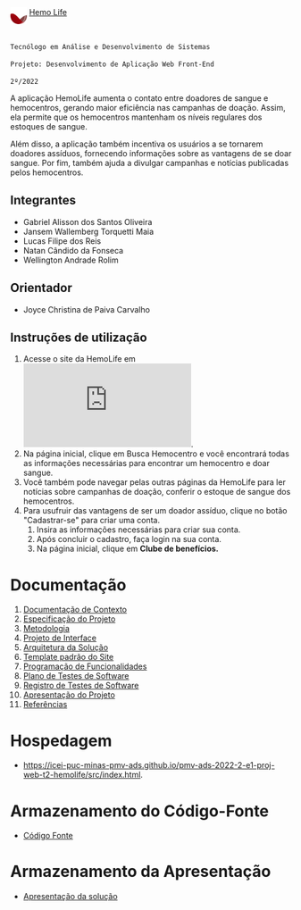 <div class="logo"> 
            <img align="top"  height="30px" width="30px" src="src/img/logo.png" alt="logo">
            <a href="#">Hemo Life</a>
</div><br>


`Tecnólogo em Análise e Desenvolvimento de Sistemas`

`Projeto: Desenvolvimento de Aplicação Web Front-End`

`2º/2022`

A aplicação HemoLife aumenta o contato entre doadores de sangue e hemocentros, gerando maior eficiência nas campanhas de doação. Assim, ela permite que os hemocentros mantenham os níveis regulares dos estoques de sangue.

Além disso, a aplicação também incentiva os usuários a se tornarem doadores assíduos, fornecendo informações sobre as vantagens de se doar sangue. Por fim, também ajuda a divulgar campanhas e notícias publicadas pelos hemocentros.

## Integrantes

* Gabriel Alisson dos Santos Oliveira
* Jansem Wallemberg Torquetti Maia
* Lucas Filipe dos Reis
* Natan Cândido da Fonseca
* Wellington Andrade Rolim

## Orientador

* Joyce Christina de Paiva Carvalho 

## Instruções de utilização

1. Acesse o site da HemoLife em ![HemoLife](https://icei-puc-minas-pmv-ads.github.io/pmv-ads-2022-2-e1-proj-web-t2-hemolife/src/pages/index.html).
2. Na página inicial, clique em Busca Hemocentro e você encontrará todas as informações necessárias para encontrar um hemocentro e doar sangue.
3. Você também pode navegar pelas outras páginas da HemoLife para ler notícias sobre campanhas de doação, conferir o estoque de sangue dos hemocentros.
4. Para usufruir das vantagens de ser um doador assíduo, clique no botão "Cadastrar-se" para criar uma conta.
    1. Insira as informações necessárias para criar sua conta.
    2. Após concluir o cadastro, faça login na sua conta.
    3. Na página inicial, clique em **Clube de benefícios.**

# Documentação

<ol>
<li><a href="docs/01-Documentação de Contexto.md"> Documentação de Contexto</a></li>
<li><a href="docs/02-Especificação do Projeto.md"> Especificação do Projeto</a></li>
<li><a href="docs/03-Metodologia.md"> Metodologia</a></li>
<li><a href="docs/04-Projeto de Interface.md"> Projeto de Interface</a></li>
<li><a href="docs/05-Arquitetura da Solução.md"> Arquitetura da Solução</a></li>
<li><a href="docs/06-Template padrão do Site.md"> Template padrão do Site</a></li>
<li><a href="docs/07-Programação de Funcionalidades.md"> Programação de Funcionalidades</a></li>
<li><a href="docs/08-Plano de Testes de Software.md"> Plano de Testes de Software</a></li>
<li><a href="docs/09-Registro de Testes de Software.md"> Registro de Testes de Software</a></li>
<li><a href="docs/10-Apresentação do Projeto.md"> Apresentação do Projeto</a></li>
<li><a href="docs/11-Referências.md"> Referências</a></li>
</ol>

# Hospedagem

* <a href="https://icei-puc-minas-pmv-ads.github.io/pmv-ads-2022-2-e1-proj-web-t2-hemolife/src/">https://icei-puc-minas-pmv-ads.github.io/pmv-ads-2022-2-e1-proj-web-t2-hemolife/src/index.html</a>. 

# Armazenamento do Código-Fonte

* <a href="src/README.md">Código Fonte</a>

# Armazenamento da Apresentação

* <a href="/presentation">Apresentação da solução</a>
